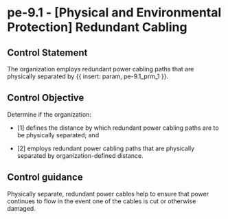 # pe-9.1 - \[Physical and Environmental Protection\] Redundant Cabling

## Control Statement

The organization employs redundant power cabling paths that are physically separated by {{ insert: param, pe-9.1_prm_1 }}.

## Control Objective

Determine if the organization:

- \[1\] defines the distance by which redundant power cabling paths are to be physically separated; and

- \[2\] employs redundant power cabling paths that are physically separated by organization-defined distance.

## Control guidance

Physically separate, redundant power cables help to ensure that power continues to flow in the event one of the cables is cut or otherwise damaged.
